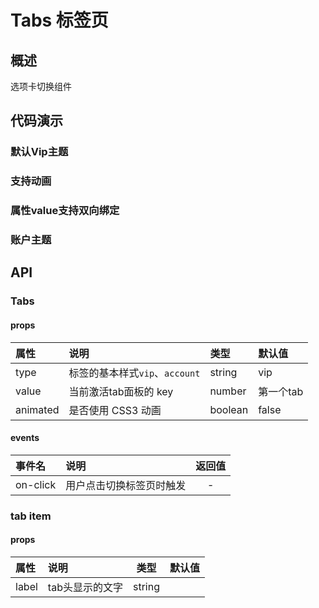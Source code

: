 # Tabs 标签页
## 概述
选项卡切换组件
## 代码演示

### 默认Vip主题
<vuep template="#example" iframe></vuep>

<script v-pre type="text/x-template" id="example">
  <style>
    @import "/assets/mquery.css"
  </style>
  <template>
    <Tabs>
      <tab-pane label="选项卡1">内容1</tab-pane>
      <tab-pane label="选项卡2">内容2</tab-pane>
    </Tabs>
  </template>
</script>

### 支持动画

<vuep template="#example2" iframe></vuep>

<script v-pre type="text/x-template" id="example2">
  <style>
    @import "/assets/mquery.css"
  </style>
  <template>
    <Tabs :animated="true" @on-click="onChange">
      <tab-pane label="选项卡1">内容1</tab-pane>
      <tab-pane label="选项卡2">内容2</tab-pane>
      <tab-pane label="选项卡3">内容3</tab-pane>
      <tab-pane label="选项卡4">内容4</tab-pane>
    </Tabs>
  </template>
  <script>
    
    export default {
      methods: {
        onChange() {
          console.log('tab change')
        }
      }
    }
  </script>
</script>

### 属性value支持双向绑定
<vuep template="#example3" iframe></vuep>

<script v-pre type="text/x-template" id="example3">
  <style>
    @import "/assets/mquery.css"
  </style>
  <template>
    <Tabs :value.sync="tabIndex">
      <tab-pane label="选项卡1">内容1</tab-pane>
      <tab-pane label="选项卡2">内容2</tab-pane>
      <tab-pane label="选项卡3">内容3</tab-pane>
    </Tabs>
  </template>
  <script>
    
    export default {
      data() {
        return {
          tabIndex: 1
        }
      }
    }
  </script>
</script>

### 账户主题

<vuep template="#example4" iframe></vuep>

<script v-pre type="text/x-template" id="example4">
  <style>
    @import "/assets/mquery.css"
  </style>
  <template>
    <Tabs type="account">
      <tab-pane label="短信验证码登录">短信验证码登录</tab-pane>
      <tab-pane label="账号登录">账号登录</tab-pane>
    </Tabs>
  </template>
</script>

## API
### Tabs 
#### props
|属性|说明|类型|默认值|
|:--|:--|:--|:--|
|type|标签的基本样式`vip`、`account`|string|vip|
|value|当前激活tab面板的 key|number|第一个tab|
|animated|是否使用 CSS3 动画|boolean|false|

#### events
|事件名|说明|返回值|
|:--|:--|:---:|
|on-click|用户点击切换标签页时触发|-|

### tab item
#### props
|属性|说明|类型|默认值|
|:---|:---|:---:|:----:|
|label|tab头显示的文字|string|||
